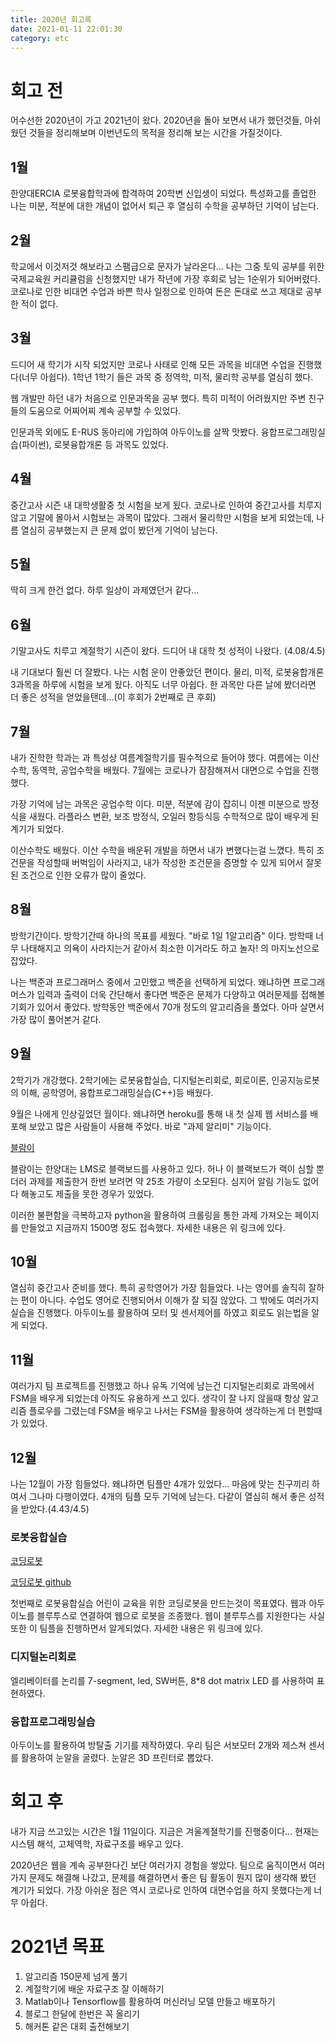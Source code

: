 ```yaml
---
title: 2020년 회고록
date: 2021-01-11 22:01:30
category: etc
---
```


# 회고 전
어수선한 2020년이 가고 2021년이 왔다. 2020년을 돌아 보면서 내가 했던것들, 아쉬웠던 것들을 정리해보며 이번년도의 목적을 정리해 보는 시간을 가질것이다.

## 1월
한양대ERCIA 로봇융합학과에 합격하여 20학변 신입생이 되었다. 특성화고를 졸업한 나는 미분, 적분에 대한 개념이 없어서 퇴근 후 열심히 수학을 공부하던 기억이 남는다.

## 2월
학교에서 이것저것 해보라고 스팸급으로 문자가 날라온다... 나는 그중 토익 공부를 위한 국제교육원 커리큘럼을 신청했지만 내가 작년에 가장 후회로 남는 1순위가 되어버렸다. 코로나로 인한 비대면 수업과 바쁜 학사 일정으로 인하여 돈은 돈대로 쓰고 제대로 공부한 적이 없다.

## 3월
드디어 새 학기가 시작 되었지만 코로나 사태로 인해 모든 과목을 비대면 수업을 진행했다(너무 아쉽다). 1학년 1학기 들은 과목 중 정역학, 미적, 물리학 공부를 열심히 했다.

웹 개발만 하던 내가 처음으로 인문과목을 공부 했다. 특히 미적이 어려웠지만 주변 친구들의 도움으로 어찌어찌 계속 공부할 수 있었다.

인문과목 외에도 E-RUS 동아리에 가입하여 아두이노를 살짝 맛봤다. 융합프로그래밍실습(파이썬), 로봇융합개론 등 과목도 있었다.

## 4월
중간고사 시즌 내 대학생활중 첫 시험을 보게 됬다. 코로나로 인하여 중간고사를 치루지 않고 기말에 몰아서 시험보는 과목이 많았다. 그래서 물리학만 시험을 보게 되었는데, 나름 열심히 공부했는지 큰 문제 없이 봤던게 기억이 남는다.

## 5월
딱히 크게 한건 없다. 하루 일상이 과제였던거 같다...

## 6월
기말고사도 치루고 계절학기 시즌이 왔다. 드디어 내 대학 첫 성적이 나왔다. (4.08/4.5)

내 기대보다 훨씬 더 잘봤다. 나는 시험 운이 안좋았던 편이다. 물리, 미적, 로봇융합개론 3과목을 하루에 시험을 보게 됬다. 아직도 너무 아쉽다. 한 과목만 다른 날에 봤더라면 더 좋은 성적을 얻었을탠데...(이 후회가 2번째로 큰 후회)

## 7월
내가 진학한 학과는 과 특성상 여름계절학기를 필수적으로 들어야 했다. 여름에는 이산수학, 동역학, 공업수학을 배웠다. 7월에는 코로나가 잠잠해져서 대면으로 수업을 진행했다.


가장 기억에 남는 과목은 공업수학 이다. 미분, 적분에 감이 잡히니 이젠 미분으로 방정식을 새웠다. 라플라스 변환, 보조 방정식, 오일러 항등식등 수학적으로 많이 배우게 된 계기가 되었다.

이산수학도 배웠다. 이산 수학을 배운뒤 개발을 하면서 내가 변했다는걸 느꼈다. 특히 조건문을 작성할때 버벅임이 사라지고, 내가 작성한 조건문을 증명할 수 있게 되어서 잘못된 조건으로 인한 오류가 많이 줄었다.

## 8월
방학기간이다. 방학기간때 하나의 목표를 세웠다. "바로 1일 1알고리즘" 이다. 방학때 너무 나태해지고 의욕이 사라지는거 같아서 최소한 이거라도 하고 놀자! 의 마지노선으로 잡았다.

나는 백준과 프로그래머스 중에서 고민했고 백준을 선택하게 되었다. 왜냐하면 프로그래머스가 입력과 출력이 더욱 간단해서 좋다면 백준은 문제가 다양하고 여러문제를 접해볼 기회가 있어서 좋았다.
방학동안 백준에서 70개 정도의 알고리즘을 풀었다. 아마 살면서 가장 많이 풀어본거 같다.

## 9월
2학기가 개강했다. 2학기에는 로봇융합실습, 디지털논리회로, 회로이론, 인공지능로봇의 이해, 공학영어, 융합프로그래밍실습(C++)등 배웠다. 

9월은 나에게 인상깊었던 월이다. 왜냐하면 heroku를 통해 내 첫 실제 웹 서비스를 배포해 보았고 많은 사람들이 사용해 주었다. 바로 "과제 알리미" 기능이다. 

[블람이](https://www.notion.so/ggdww/de3424d1b7b145c09ef9bb41a8705b70)


블람이는 한양대는 LMS로 블랙보드를 사용하고 있다. 허나 이 블랙보드가 랙이 심할 뿐더러 과제를 제출한거 한번 보려면 약 25초 가량이 소모된다. 심지어 알림 기능도 없어 다 해놓고도 제출을 못한 경우가 있었다.

이러한 불편함을 극복하고자 python을 활용하여 크롤링을 통한 과제 가져오는 페이지를 만들었고 지금까지 1500명 정도 접속했다. 자세한 내용은 위 링크에 있다.

## 10월
열심히 중간고사 준비를 했다. 특히 공학영어가 가장 힘들었다. 나는 영어를 솔직히 잘하는 편이 아니다. 수업도 영어로 진행되어서 이해가 잘 되질 않았다. 그 밖에도 여러가지 실습을 진행했다. 아두이노를 활용하여 모터 및 센서제어를 하였고 회로도 읽는법을 알게 되었다.

## 11월
여러가지 팀 프로젝트를 진행했고 하나 유독 기억에 남는건 디지털논리회로 과목에서 FSM을 배우게 되었는데 아직도 유용하게 쓰고 있다. 생각이 잘 나지 않을때 항상 알고리즘 플로우를 그렸는데 FSM을 배우고 나서는 FSM을 활용하여 생각하는게 더 편할때가 있었다.

## 12월
나는 12월이 가장 힘들었다. 왜냐하면 팀플만 4개가 있었다... 마음에 맞는 친구끼리 하여서 그나마 다행이였다. 4개의 팀플 모두 기억에 남는다. 다같이 열심히 해서 좋은 성적을 받았다.(4.43/4.5)


### 로봇융합실습
[코딩로봇](https://www.notion.so/ggdww/18dcc46ca088443583cc563a72f0e544)


[코딩로봇 github](https://github.com/dawan0111/coding-robot)


첫번째로 로봇융합실습 어린이 교육을 위한 코딩로봇을 만드는것이 목표였다. 웹과 아두이노를 블루투스로 연결하여 웹으로 로봇을 조종했다. 웹이 블루투스를 지원한다는 사실또한 이 팀플을 진행하면서 알게되었다. 자세한 내용은 위 링크에 있다. 


### 디지털논리회로
엘리베이터를 논리를 7-segment, led, SW버튼, 8*8 dot matrix LED 를 사용하여 표현하였다.

### 융합프로그래밍실습
아두이노를 활용하여 방탈출 기기를 제작하였다. 우리 팀은 서보모터 2개와 제스쳐 센서를 활용하여 눈알을 굴렸다. 눈알은 3D 프린터로 뽑았다.


# 회고 후
내가 지금 쓰고있는 시간은 1월 11일이다. 지금은 겨울계졀학기를 진행중이다... 현재는 시스템 해석, 고체역학, 자료구조를 배우고 있다.

2020년은 웹을 계속 공부한다긴 보단 여러가지 경험을 쌓았다. 팀으로 움직이면서 여러가지 문제도 해결해 나갔고, 문제를 해결하면서 좋은 팀 활동이 뭔지 많이 생각해 봤던 계기가 되었다. 가장 아쉬운 점은 역시 코로나로 인하여 대면수업을 하지 못했다는게 너무 아쉽다.


# 2021년 목표 
1. 알고리즘 150문제 넘게 풀기
2. 계절학기에 배운 자료구조 잘 이해하기
3. Matlab이나 Tensorflow를 활용하여 머신러닝 모델 만들고 배포하기
4. 블로그 한달에 한번은 꼭 올리기
5. 해커톤 같은 대회 출전해보기